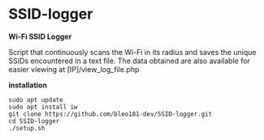 # SSID-logger

**Wi-Fi SSID Logger**

Script that continuously scans the Wi-Fi in its radius and saves the unique SSIDs encountered in a text file. The data obtained are also available for easier viewing at [IP]/view_log_file.php

**installation**

```
sudo apt update
sudo apt install iw
git clone https://github.com/bleo181-dev/SSID-logger.git
cd SSID-logger
./setup.sh
```
